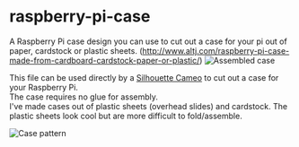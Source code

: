 raspberry-pi-case
=================

A Raspberry Pi case design you can use to cut out a case for your pi out of paper, cardstock or plastic sheets.
(http://www.altj.com/raspberry-pi-case-made-from-cardboard-cardstock-paper-or-plastic/)
![Assembled case](http://www.altj.com/wp-content/uploads/2013/04/img_3670-1024x682.jpg "Assembled case")

This file can be used directly by a [Silhouette Cameo](ttp://www.amazon.com/mn/search/?_encoding=UTF8&_encoding=UTF8&camp=1789&creative=390957&field-keywords=Silhouette%20Cameo&linkCode=ur2&tag=altj-20&url=search-alias%3Daps&x=0&y=0) to cut out a case for your Raspberry Pi.  
The case requires no glue for assembly.  
I've made cases out of plastic sheets (overhead slides) and cardstock.  The plastic sheets look cool but are more difficult to fold/assemble.

![Case pattern](http://www.altj.com/wp-content/uploads/2013/04/pi-layout.jpg "Case pattern")
